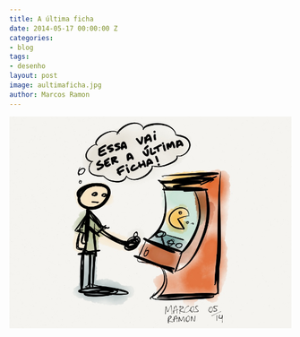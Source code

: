 ```yaml
---
title: A última ficha
date: 2014-05-17 00:00:00 Z
categories:
- blog
tags:
- desenho
layout: post
image: aultimaficha.jpg
author: Marcos Ramon
---
```


<img src="/assets/images/aultimaficha.jpg">
